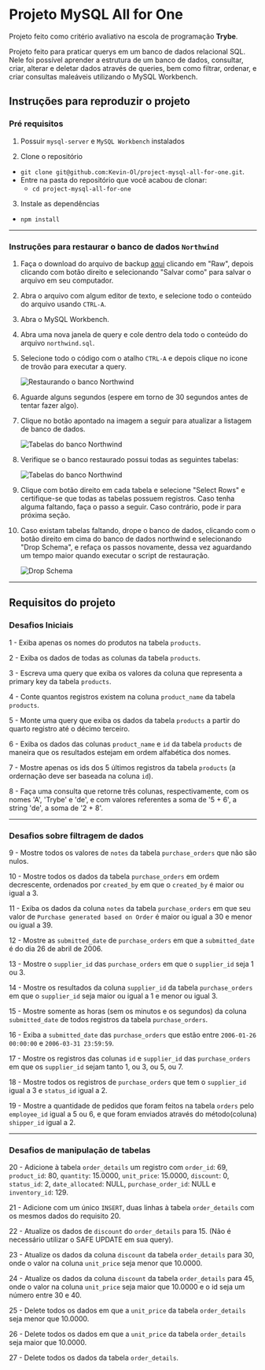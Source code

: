 # Projeto MySQL All for One

Projeto feito como critério avaliativo na escola de programação **Trybe**.

Projeto feito para praticar querys em um banco de dados relacional SQL. Nele foi possível aprender a estrutura de um banco de dados, consultar, criar, alterar
e deletar dados através de queries, bem como filtrar, ordenar, e criar consultas maleáveis utilizando o MySQL Workbench.

## Instruções para reproduzir o projeto

### Pré requisitos


1. Possuir `mysql-server` e `MySQL Workbench` instalados

2. Clone o repositório
  * `git clone git@github.com:Kevin-Ol/project-mysql-all-for-one.git`.
  * Entre na pasta do repositório que você acabou de clonar:
    * `cd project-mysql-all-for-one`

3. Instale as dependências
  * `npm install`

---

### Instruções para restaurar o banco de dados `Northwind`

1. Faça o download do arquivo de backup [aqui](northwind.sql) clicando em "Raw", depois clicando com botão direito e selecionando "Salvar como" para salvar o arquivo em seu computador.
2. Abra o arquivo com algum editor de texto, e selecione todo o conteúdo do arquivo usando `CTRL-A`.
3. Abra o MySQL Workbench.
4. Abra uma nova janela de query e cole dentro dela todo o conteúdo do arquivo `northwind.sql`.
5. Selecione todo o código com o atalho `CTRL-A` e depois clique no icone de trovão para executar a query.

    ![Restaurando o banco Northwind](images/restore_northwind.png)
6. Aguarde alguns segundos (espere em torno de 30 segundos antes de tentar fazer algo).
7. Clique no botão apontado na imagem a seguir para atualizar a listagem de banco de dados.

    ![Tabelas do banco Northwind](images/refresh_databases.png)
7. Verifique se o banco restaurado possui todas as seguintes tabelas:

    ![Tabelas do banco Northwind](images/northwind.png)
8. Clique com botão direito em cada tabela e selecione "Select Rows" e certifique-se que todas as tabelas possuem registros. Caso tenha alguma faltando, faça o passo a seguir. Caso contrário, pode ir para próxima seção.
9. Caso existam tabelas faltando, drope o banco de dados, clicando com o botão direito em cima do banco de dados northwind e selecionando "Drop Schema", e refaça os passos novamente, dessa vez aguardando um tempo maior quando executar o script de restauração.

    ![Drop Schema](images/drop_database.png)

---

## Requisitos do projeto

### Desafios Iniciais

1 - Exiba apenas os nomes do produtos na tabela `products`.

2 - Exiba os dados de todas as colunas da tabela `products`.

3 - Escreva uma query que exiba os valores da coluna que representa a primary key da tabela `products`.

4 - Conte quantos registros existem na coluna `product_name` da tabela `products`.

5 - Monte uma query que exiba os dados da tabela `products` a partir do quarto registro até o décimo terceiro.

6 - Exiba os dados das colunas `product_name` e `id` da tabela `products` de maneira que os resultados estejam em ordem alfabética dos nomes.

7 - Mostre apenas os ids dos 5 últimos registros da tabela `products` (a ordernação deve ser baseada na coluna `id`).

8 - Faça uma consulta que retorne três colunas, respectivamente, com os nomes 'A', 'Trybe' e 'de', e com valores referentes a soma de '5 + 6', a string 'de', a soma de '2 + 8'. 

---

### Desafios sobre filtragem de dados

9 - Mostre todos os valores de `notes` da tabela `purchase_orders` que não são nulos.

10 - Mostre todos os dados da tabela `purchase_orders` em ordem decrescente, ordenados por `created_by` em que o `created_by` é maior ou igual a 3.

11 - Exiba os dados da coluna `notes` da tabela `purchase_orders` em que seu valor de `Purchase generated based on Order` é maior ou igual a 30 e menor ou igual a 39.

12 - Mostre as `submitted_date` de `purchase_orders` em que a `submitted_date` é do dia 26 de abril de 2006.

13 - Mostre o `supplier_id` das `purchase_orders` em que o `supplier_id` seja 1 ou 3.

14 - Mostre os resultados da coluna `supplier_id` da tabela `purchase_orders` em que o `supplier_id` seja maior ou igual a 1 e menor ou igual 3.

15 - Mostre somente as horas (sem os minutos e os segundos) da coluna `submitted_date` de todos registros da tabela `purchase_orders`.

16 - Exiba a `submitted_date` das `purchase_orders` que estão entre `2006-01-26 00:00:00` e `2006-03-31 23:59:59`.

17 - Mostre os registros das colunas `id` e `supplier_id` das `purchase_orders` em que os `supplier_id` sejam tanto 1, ou 3, ou 5, ou 7.

18 - Mostre todos os registros de `purchase_orders` que tem o `supplier_id` igual a 3 e `status_id` igual a 2.

19 - Mostre a quantidade de pedidos que foram feitos na tabela `orders` pelo `employee_id` igual a 5 ou 6, e que foram enviados através do método(coluna) `shipper_id` igual a 2.

---

### Desafios de manipulação de tabelas

20 - Adicione à tabela `order_details` um registro com `order_id`: 69, `product_id`: 80, `quantity`: 15.0000, `unit_price`: 15.0000, `discount`: 0, `status_id`: 2, `date_allocated`: NULL, `purchase_order_id`: NULL e `inventory_id`: 129.

21 - Adicione com um único `INSERT`, duas linhas à tabela `order_details` com os mesmos dados do requisito 20.

22 - Atualize os dados de `discount` do `order_details` para 15. (Não é necessário utilizar o SAFE UPDATE em sua query).

23 - Atualize os dados da coluna `discount` da tabela `order_details` para 30, onde o valor na coluna `unit_price` seja menor que 10.0000.

24 - Atualize os dados da coluna `discount` da tabela `order_details` para 45, onde o valor na coluna `unit_price` seja maior que 10.0000 e o id seja um número entre 30 e 40.

25 - Delete todos os dados em que a `unit_price` da tabela `order_details` seja menor que 10.0000.

26 - Delete todos os dados em que a `unit_price` da tabela `order_details` seja maior que 10.0000.

27 - Delete todos os dados da tabela `order_details`.
